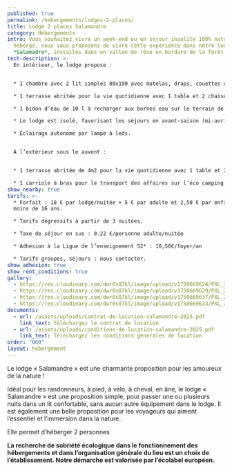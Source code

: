 ```yaml
---
published: true
permalink: /hebergements/lodges-2-places/
title: Lodge 2 places Salamandre
category: Hébergements
intro: Vous souhaitez vivre un week-end ou un séjour insolite 100% nature, être
  hébergé, nous vous proposons de vivre cette expérience dans notre lodge
  *Salamadre*, installés dans un vallon de rêve en bordure de la forêt.
tech-description: >-
  En intérieur, le lodge propose :


  * 1 chambre avec 2 lit simples 80x190 avec matelas, draps, couettes et oreillers.

  * 1 terrasse abritée pour la vie quotidienne avec 1 table et 2 chaises

  * 1 bidon d’eau de 10 l à recharger aux bornes eau sur le terrain de camping

  * Le lodge est isolé, favorisant les séjours en avant-saison (mi-avril-mai) et en fin de saison (septembre-octobre).

  * Éclairage autonome par lampe à leds.


  A l’extérieur sous le auvent :


  * 1 terrasse abritée de 4m2 pour la vie quotidienne avec 1 table et 2 chaises (accès cabane avec quelques marches).

  * 1 carriole à bras pour le transport des affaires sur l’éco camping (les voitures restent sur le parking en bordure du site).
show_nearby: true
tarifs: >-
  * Forfait : 18 € par lodge/nuitée + 5 € par adulte et 2,50 € par enfant de
  moins de 16 ans.

  * Tarifs dégressifs à partir de 3 nuitées.

  * Taxe de séjour en sus : 0.22 €/personne adulte/nuitée

  * Adhésion à la Ligue de l’enseignement 52* : 10,58€/foyer/an

  * Tarifs groupes, séjours : nous contacter.
show_adhesion: true
show_rent_conditions: true
gallery:
  - https://res.cloudinary.com/dwr0s07kl/image/upload/v1750669624/PXL_20250606_090302583_2_gyqcmq.jpg
  - https://res.cloudinary.com/dwr0s07kl/image/upload/v1750669629/PXL_20250606_090346802_dghgop.jpg
  - https://res.cloudinary.com/dwr0s07kl/image/upload/v1750669637/PXL_20250606_090427459_holrif.jpg
  - https://res.cloudinary.com/dwr0s07kl/image/upload/v1750669633/PXL_20250606_090454162_rqbyhx.jpg
documents:
  - url: /assets/uploads/contrat-de-location-salamandre-2025.pdf
    link_text: Téléchargez le contrat de location
  - url: /assets/uploads/conditions-de-location-salamandre-2025.pdf
    link_text: Téléchargez les conditions générales de location
order: "060"
layout: hebergement
---
```

Le lodge « Salamandre » est une charmante proposition pour les amoureux de la nature !

Idéal pour les randonneurs, à pied, à vélo, à cheval, en âne, le lodge « Salamandre » est une proposition simple, pour passer une ou plusieurs nuits dans un lit confortable, sans aucun autre équipement dans le lodge. Il est également une belle proposition pour les voyageurs qui aiment l’essentiel et l’immersion dans la nature..


Elle permet d’héberger 2 personnes

**La recherche de sobriété écologique dans le fonctionnement des hébergements et dans l’organisation générale du lieu est un choix de l’établissement. Notre démarche est valorisée par l’écolabel européen.**
